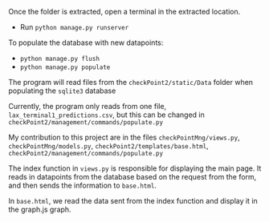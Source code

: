 Once the folder is extracted, open a terminal in the extracted location. 
- Run `python manage.py runserver`

To populate the database with new datapoints: 
- `python manage.py flush`
- `python manage.py populate`

The program will read files from the `checkPoint2/static/Data` folder when populating the `sqlite3` database

Currently, the program only reads from one file, `lax_terminal1_predictions.csv`, but this can be changed in `checkPoint2/management/commands/populate.py`

My contribution to this project are in the files `checkPointMng/views.py`, `checkPointMng/models.py`, `checkPoint2/templates/base.html`, `checkPoint2/management/commands/populate.py`

The index function in `views.py` is responsible for displaying the main page. It reads in datapoints from the database based on the request from the form, and then sends the information to `base.html`.

In `base.html`, we read the data sent from the index function and display it in the graph.js graph. 